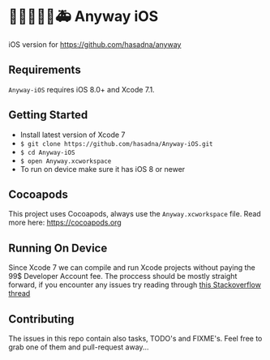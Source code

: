 # 🚗🚕🚙🚚🚜🚑 Anyway iOS
iOS version for https://github.com/hasadna/anyway


## Requirements

`Anyway-iOS` requires iOS 8.0+ and Xcode 7.1.

## Getting Started

 - Install latest version of Xcode 7
 - `$ git clone https://github.com/hasadna/Anyway-iOS.git`
 - `$ cd Anyway-iOS`
 - `$ open Anyway.xcworkspace `
 - To run on device make sure it has iOS 8 or newer

## Cocoapods

This project uses Cocoapods, always use the `Anyway.xcworkspace` file.
Read more here: https://cocoapods.org


## Running On Device

Since Xcode 7 we can compile and run Xcode projects without paying the 99$ Developer Account fee. The proccess should be mostly straight forward, if you encounter any issues try reading through [this Stackoverflow thread](http://stackoverflow.com/questions/30727099/how-to-run-apps-on-iphone-ipad-using-xcode-7-without-enrolling-to-apples-develo)


## Contributing

The issues in this repo contain also tasks, TODO's and FIXME's. Feel free to grab one of them and pull-request away...
